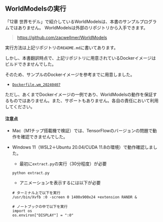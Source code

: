## WorldModelsの実行

「12章 世界モデル」で紹介しているWorldModelsは、本書のサンプルプログラムではありません。
WorldModelsは外部のリポジトリから入手できます。

> <https://github.com/zacwellmer/WorldModels>

実行方法は上記リポジトリの`README.md`に書いてあります。

しかし、本書翻訳時点で、上記リポジトリに用意されているDockerイメージはビルドできませんでした。

そのため、サンプルのDockerイメージを参考までに用意しました。

* [`Dockerfile.wm_20240407`](./docker/Dockerfile.wm_20240407)

ただし、あくまでDockerイメージの一例であり、WorldModelsの動作を保証するものではありません。また、サポートもありません。各自の責任において利用してください。

#### 注意点

* Mac（M1チップ搭載機で検証）では、TensorFlowのバージョンの問題で動作を確認できませんでした。

* Windows 11（WSL2＋Ubuntu 20.04/CUDA 11.8の環境）で動作確認しました。
  * 最初に`extract.py`の実行（30分程度）が必要

  ```
  python extract.py
  ```

  * アニメーションを表示するには以下が必要

  ```
  # ターミナル上で以下を実行
  /usr/bin/Xvfb :0 -screen 0 1400x900x24 +extension RANDR &
  ```
  
  ```
  # ノートブックの中で以下を実行
  import os
  os.environ["DISPLAY"] = ":0"
  ```

